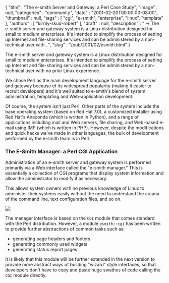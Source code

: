 {
   "title" : "The e-smith Server and Gateway: a Perl Case Study",
   "image" : null,
   "categories" : "community",
   "date" : "2001-02-20T00:00:00-08:00",
   "thumbnail" : null,
   "tags" : [
      "cgi",
      "e-smith",
      "enterprise",
      "linux",
      "template"
   ],
   "authors" : [
      "kirrily-skud-robert"
   ],
   "draft" : null,
   "description" : " -> The e-smith server and gateway system is a Linux distribution designed for small to medium enterprises. It's intended to simplify the process of setting up Internet and file-sharing services and can be administered by a non-technical user with...",
   "slug" : "/pub/2001/02/esmith.html"
}



The e-smith server and gateway system is a Linux distribution designed for small to medium enterprises. It's intended to simplify the process of setting up Internet and file-sharing services and can be administered by a non-technical user with no prior Linux experience.

We chose Perl as the main development language for the e-smith server and gateway because of its widespread popularity (making it easier to recruit developers) and it's well suited to e-smith's blend of system administration, templating and Web-application development.

Of course, the system isn't just Perl. Other parts of the system include the base operating system (based on Red Hat 7.0), a customized installer using Red Hat's Anaconda (which is written in Python), and a range of applications including mail and Web servers, file sharing, and Web-based e-mail using IMP (which is written in PHP). However, despite the modifications and quick hacks we've made in other languages, the bulk of development performed by the e-smith team is in Perl.

### <span id="aen16">The E-Smith Manager: a Perl CGI Application</span>

Administration of an e-smith server and gateway system is performed primarily via a Web interface called the "e-smith manager." This is essentially a collection of CGI programs that display system information and allow the administrator to modify it as necessary.

This allows system owners with no previous knowledge of Linux to administer their systems easily without the need to understand the arcana of the command line, text configuration files, and so on.

![](/images/_pub_2001_02_esmith/perl-article-manager.jpg)

The manager interface is based on the `CGI` module that comes standard with the Perl distribution. However, a module `esmith::cgi` has been written to provide further abstractions of common tasks such as:

-   generating page headers and footers
-   generating commonly used widgets
-   generating status report pages

It is likely that this module will be further extended in the next version to provide more abstract ways of building "wizard" style interfaces, so that developers don't have to copy and paste huge swathes of code calling the `CGI` module directly.
